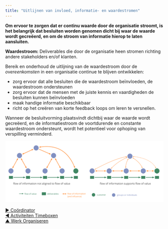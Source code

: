 ```yaml
---
title: "Uitlijnen van invloed, informatie- en waardestromen"
---
```



<strong>Om ervoor te zorgen dat er continu waarde door de organisatie stroomt, is het belangrijk dat besluiten worden genomen dicht bij waar de waarde wordt gecreëerd, en om de stroom van informatie hierop te laten aansluiten.</strong>

**Waardestroom:** Deliverables die door de organisatie heen stromen richting andere stakeholders en/of klanten.

Bereik en onderhoud de uitlijning van de waardestroom door de <dfn data-info="Overeenkomst: Een overeengekomen richtlijn, proces, beleid of protocol dat is ontworpen om de stroom van waarde zo goed mogelijk te geleiden.">overeenkomsten</dfn> in een organisatie continue te blijven ontwikkelen:

- zorg ervoor dat alle besluiten die de waardestroom beïnvloeden, de waardestroom ondersteunen
- zorg ervoor dat de mensen met de juiste kennis en vaardigheden de besluiten kunnen beïnvloeden
- maak handige informatie beschikbaar
- richt op het creëren van korte feedback loops om leren te versnellen.

Wanneer de besluitvorming plaatsvindt dichtbij waar de waarde wordt gecreëerd, en de informatiestroom de voortdurende en constante waardestroom ondersteunt, wordt het potentieel voor ophoping van verspilling verminderd.

![Het uitlijnen van de stroom van informatie om de waardestroom te ondersteunen](img/workflow-and-value/align-flow.png)

[&#9654; Coördinator](coordinator.html)<br/>[&#9664; Activiteiten Timeboxen](timebox-activities.html)<br/>[&#9650; Werk Organiseren](organizing-work.html)

